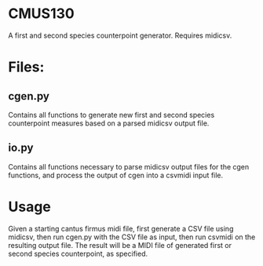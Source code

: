 # CMUS130

A first and second species counterpoint generator. Requires midicsv. 

# Files:

## cgen.py

Contains all functions to generate new first and second species counterpoint measures based on a parsed midicsv output file. 

## io.py

Contains all functions necessary to parse midicsv output files for the cgen functions, and process the output of cgen into 
a csvmidi input file. 

# Usage

Given a starting cantus firmus midi file, first generate a CSV file using midicsv, then run cgen.py with the CSV file as 
input, then run csvmidi on the resulting output file. The result will be a MIDI file of generated first or second species 
counterpoint, as specified. 



